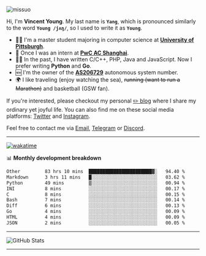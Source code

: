 <p align="left"> <img src="https://komarev.com/ghpvc/?username=missuo&label=Profile%20views&color=0e75b6&style=flat" alt="missuo" /> </p>


Hi, I'm **Vincent Young**. My last name is **`Yang`**, which is pronounced similarly to the word **`Young /jʌŋ/`**, so I used to write it as **`Young`**. 

-  👨‍🎓 I'm a master student majoring in computer science at [**University of Pittsburgh**](https://www.pitt.edu).
-  💼 Once I was an intern at **[PwC AC Shanghai](https://www.linkedin.com/company/pwc-ac-shanghai/)**.
-  👨‍💻 In the past, I have written C/C++, PHP, Java and JavaScript. Now I prefer writing **Python** and **Go**.
-  🆕 I'm the owner of the **[AS206729](https://bgp.tools/AS206729)** autonomous system number.
-  🌍 I like traveling (enjoy watching the sea), ~~running (want to run a Marathon)~~ and basketball (GSW fan).

If you're interested, please checkout my personal [✏️ blog](https://missuo.me/) where I share my ordinary yet joyful life. You can also find me on these social media platforms: [Twitter](https://twitter.com/m1ssuo) and [Instagram](https://www.instagram.com/m1ssuo).

Feel free to contact me via <a href="mailto:i@yyt.moe">Email</a>, [Telegram](https://t.me/missuo) or [Discord](https://discordapp.com/users/missuo#7448).

-------

[![wakatime](https://wakatime.com/badge/user/c13cd961-40ca-417a-afb6-1f9ea8ac295c.svg)](https://wakatime.com/@missuo)

📊 **Monthly development breakdown**
<!--START_SECTION:waka-->

```txt
Other         83 hrs 10 mins  ███████████████████████▓░   94.40 %
Markdown      3 hrs 11 mins   █░░░░░░░░░░░░░░░░░░░░░░░░   03.62 %
Python        49 mins         ▒░░░░░░░░░░░░░░░░░░░░░░░░   00.94 %
INI           8 mins          ░░░░░░░░░░░░░░░░░░░░░░░░░   00.17 %
C             8 mins          ░░░░░░░░░░░░░░░░░░░░░░░░░   00.15 %
Bash          7 mins          ░░░░░░░░░░░░░░░░░░░░░░░░░   00.14 %
Diff          6 mins          ░░░░░░░░░░░░░░░░░░░░░░░░░   00.13 %
Go            4 mins          ░░░░░░░░░░░░░░░░░░░░░░░░░   00.09 %
HTML          4 mins          ░░░░░░░░░░░░░░░░░░░░░░░░░   00.09 %
JSON          2 mins          ░░░░░░░░░░░░░░░░░░░░░░░░░   00.05 %
```

<!--END_SECTION:waka-->

-------

![GitHub Stats](https://github-readme-stats-opal-alpha-76.vercel.app/api?username=missuo&show_icons=true&theme=transparent)

-------

